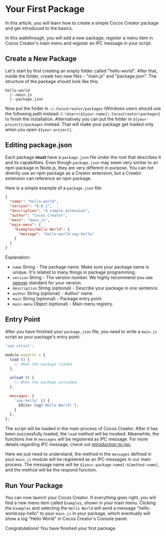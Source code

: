 # Your First Package

In this article, you will learn how to create a simple Cocos Creator package and get introduced to the basics.

In this walkthrough, you will add a new package, register a menu item in Cocos Creator's main menu and register an IPC message in your script.

## Create a New Package

Let's start by first creating an empty folder called "hello-world". After that, inside the folder, create two new files - "main.js" and "package.json". The structure of the package should look like this:

```
hello-world
  |--main.js
  |--package.json
```

Now put the folder in `~/.CocosCreator/packages` (Windows users should use the following path instead: `C:\Users\${your-name}\.CocosCreator\packages`) to finish the installation. Alternatively you can put the folder in `${your-project}/packages` instead. That will make your package get loaded only when you open `${your-project}`.

## Editing package.json

Each package **must** have a `package.json` file under the root that describes it and its capabilities. Even though `package.json` may seem very similar to an npm-package in Node.js, they are very different in purpose. You can not directly use an npm package as a Creator extension, but a Creator extension can reference an npm package.

Here is a simple example of a `package.json` file:

```json
{
  "name": "hello-world",
  "version": "0.0.1",
  "description": "A simple extension",
  "author": "Cocos Creator",
  "main": "main.js",
  "main-menu": {
    "Examples/Hello World": {
      "message": "hello-world:say-hello"
    }
  }
}
```

Explanation:

 - `name` String - The package name. Make sure your package name is unique. It's related to many things in package programming.
 - `version` String - The version number. We highly recommend you use [semver](http://semver.org/) standard for your version.
 - `description` String (optional) - Describe your package in one sentence.
 - `author` String (optional) - Author' name.
 - `main` String (optional) - Package entry point.
 - `main-menu` Object (optional) - Main menu registry.

## Entry Point

After you have finished your `package.json` file, you need to write a `main.js` script as your package's entry point:

```javascript
'use strict';

module.exports = {
  load () {
    // When the package loaded
  },

  unload () {
    // When the package unloaded
  },

  messages: {
    'say-hello' () {
      Editor.log('Hello World!');
    }
  },
};
```

The script will be loaded in the main process of Cocos Creator. After it has been successfully loaded, the `load` method will be invoked. Meanwhile, the functions live in `messages` will be registered as IPC message. For more details regarding IPC message, check out [introduction-to-ipc](introduction-to-ipc.md).

Here we just need to understand, the method in the `messages` defined in your `main.js` module will be registered as an IPC messages in our main process. The message name will be `${your-package-name}:${method-name}`, and the method will be the respond functoin.

## Run Your Package

You can now launch your Cocos Creator. If everything goes right, you will find a new menu item called `Examples`, shown in your main menu. Clicking the `Examples` and selecting the `Hello World` will send a message "hello-world:say-hello" to your `main.js` in your package, which eventually will show a log "Hello World" in Cocos Creator's Console panel.    

Congratulations! You have finished your first package. 
